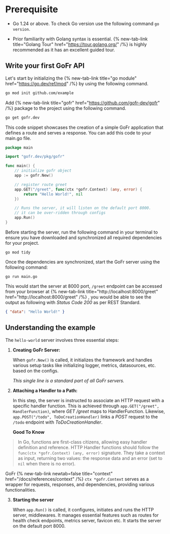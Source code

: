 # Prerequisite

- Go 1.24 or above.
  To check Go version use the following command `go version`.

- Prior familiarity with Golang syntax is essential. {% new-tab-link title="Golang Tour" href="https://tour.golang.org/" /%} is highly recommended as it has an excellent guided tour.

## Write your first GoFr API

Let's start by initializing the {% new-tab-link title="go module" href="https://go.dev/ref/mod" /%} by using the following command.

```bash
go mod init github.com/example
```

Add {% new-tab-link title="gofr" href="https://github.com/gofr-dev/gofr" /%} package to the project using the following command.

```bash
go get gofr.dev
```

This code snippet showcases the creation of a simple GoFr application that defines a route and serves a response. 
You can add this code to your main.go file.

```go
package main

import "gofr.dev/pkg/gofr"

func main() {
	// initialize gofr object
	app := gofr.New()

	// register route greet
	app.GET("/greet", func(ctx *gofr.Context) (any, error) {
		return "Hello World!", nil
	})

	// Runs the server, it will listen on the default port 8000.
	// it can be over-ridden through configs
	app.Run()
}
```

Before starting the server, run the following command in your terminal to ensure you have downloaded and synchronized all required dependencies for your project.

`go mod tidy`

Once the dependencies are synchronized, start the GoFr server using the following command:

`go run main.go`

This would start the server at 8000 port, `/greet` endpoint can be accessed from your browser at {% new-tab-link title="http://localhost:8000/greet" href="http://localhost:8000/greet" /%} , you would be able to see the output as following with _Status Code 200_ as per REST Standard.

```json
{ "data": "Hello World!" }
```

## Understanding the example

The `hello-world` server involves three essential steps:

1. **Creating GoFr Server:**

   When `gofr.New()` is called, it initializes the framework and handles various setup tasks like initializing logger, metrics, datasources, etc. based on the configs.

   _This single line is a standard part of all GoFr servers._

2. **Attaching a Handler to a Path:**

   In this step, the server is instructed to associate an HTTP request with a specific handler function. This is achieved through `app.GET("/greet", HandlerFunction)`, where _GET /greet_ maps to HandlerFunction. Likewise, `app.POST("/todo", ToDoCreationHandler)` links a _POST_ request to the `/todo` endpoint with _ToDoCreationHandler_.

   **Good To Know**

> In Go, functions are first-class citizens, allowing easy handler definition and reference.
> HTTP Handler functions should follow the `func(ctx *gofr.Context) (any, error)` signature.
> They take a context as input, returning two values: the response data and an error (set to `nil` when there is no error).

GoFr {% new-tab-link  newtab=false title="context" href="/docs/references/context" /%} `ctx *gofr.Context` serves as a wrapper for requests, responses, and dependencies, providing various functionalities.

3. **Starting the server**

   When `app.Run()` is called, it configures, initiates and runs the HTTP server, middlewares. It manages essential features such as routes for health check endpoints, metrics server, favicon etc. It starts the server on the default port 8000.
